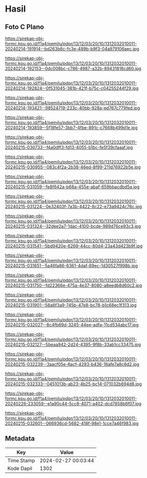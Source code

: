 # Hasil

## Foto C Plano

https://sirekap-obj-formc.kpu.go.id/f1a4/pemilu/pdpr/13/12/03/20/10/1312032010011-20240214-191914--bd263b6c-fc3e-489b-b9f3-04a979106aec.jpg

https://sirekap-obj-formc.kpu.go.id/f1a4/pemilu/pdpr/13/12/03/20/10/1312032010011-20240214-192153--0dc008bc-c786-4987-a32b-89431818cd60.jpg

https://sirekap-obj-formc.kpu.go.id/f1a4/pemilu/pdpr/13/12/03/20/10/1312032010011-20240214-192824--0f531045-381b-421f-b75c-c04255244f29.jpg

https://sirekap-obj-formc.kpu.go.id/f1a4/pemilu/pdpr/13/12/03/20/10/1312032010011-20240214-193421--98524719-233c-40bb-928a-ed767c779fed.jpg

https://sirekap-obj-formc.kpu.go.id/f1a4/pemilu/pdpr/13/12/03/20/10/1312032010011-20240214-193859--5f18fe57-3bb7-4fbe-891c-c7668b499d1e.jpg

https://sirekap-obj-formc.kpu.go.id/f1a4/pemilu/pdpr/13/12/03/20/10/1312032010011-20240215-030733--f4a0dff3-fd13-4055-b1bc-fe5f39cfaaaf.jpg

https://sirekap-obj-formc.kpu.go.id/f1a4/pemilu/pdpr/13/12/03/20/10/1312032010011-20240215-030955--083c4f2a-2b38-46ed-8f99-211d76922b5e.jpg

https://sirekap-obj-formc.kpu.go.id/f1a4/pemilu/pdpr/13/12/03/20/10/1312032010011-20240215-031059--fe8f642a-b68a-455e-abaf-659bbacdbd5a.jpg

https://sirekap-obj-formc.kpu.go.id/f1a4/pemilu/pdpr/13/12/03/20/10/1312032010011-20240215-031224--0e32403f-7a3b-4422-8c22-e73a9424c76c.jpg

https://sirekap-obj-formc.kpu.go.id/f1a4/pemilu/pdpr/13/12/03/20/10/1312032010011-20240215-031324--32dee2a7-1dac-4100-bcde-989d76ce93c3.jpg

https://sirekap-obj-formc.kpu.go.id/f1a4/pemilu/pdpr/13/12/03/20/10/1312032010011-20240215-031541--5bd9420e-6269-44cc-80d4-23a43d423b9f.jpg

https://sirekap-obj-formc.kpu.go.id/f1a4/pemilu/pdpr/13/12/03/20/10/1312032010011-20240215-031651--5a46fa86-6361-4daf-89ec-1d30527f998b.jpg

https://sirekap-obj-formc.kpu.go.id/f1a4/pemilu/pdpr/13/12/03/20/10/1312032010011-20240215-031750--fd22366e-475a-4e37-8080-a8eedb8d60c2.jpg

https://sirekap-obj-formc.kpu.go.id/f1a4/pemilu/pdpr/13/12/03/20/10/1312032010011-20240215-031901--58a6f3a9-745b-47e8-bc78-b1c68ec1f313.jpg

https://sirekap-obj-formc.kpu.go.id/f1a4/pemilu/pdpr/13/12/03/20/10/1312032010011-20240215-032027--8c4fb69d-3245-44ee-adfa-11cd534abc17.jpg

https://sirekap-obj-formc.kpu.go.id/f1a4/pemilu/pdpr/13/12/03/20/10/1312032010011-20240215-032127--5beaa942-2d24-4395-9f8b-33ab1cc33475.jpg

https://sirekap-obj-formc.kpu.go.id/f1a4/pemilu/pdpr/13/12/03/20/10/1312032010011-20240215-032239--3aacf05e-6acf-4293-b436-16afe7a8c6d2.jpg

https://sirekap-obj-formc.kpu.go.id/f1a4/pemilu/pdpr/13/12/03/20/10/1312032010011-20240215-032333--0451013b-ab23-4b25-bc14-071032b694d8.jpg

https://sirekap-obj-formc.kpu.go.id/f1a4/pemilu/pdpr/13/12/03/20/10/1312032010011-20240226-233059--e1a90c44-5cc8-4071-a402-dcd7858b6f07.jpg

https://sirekap-obj-formc.kpu.go.id/f1a4/pemilu/pdpr/13/12/03/20/10/1312032010011-20240215-032601--066936cd-5682-418f-98e1-1cce7a46f983.jpg


## Metadata

| Key        | Value               |
| ---------- | ------------------- |
| Time Stamp | 2024-02-27 00:03:44 |
| Kode Dapil | 1302                |



